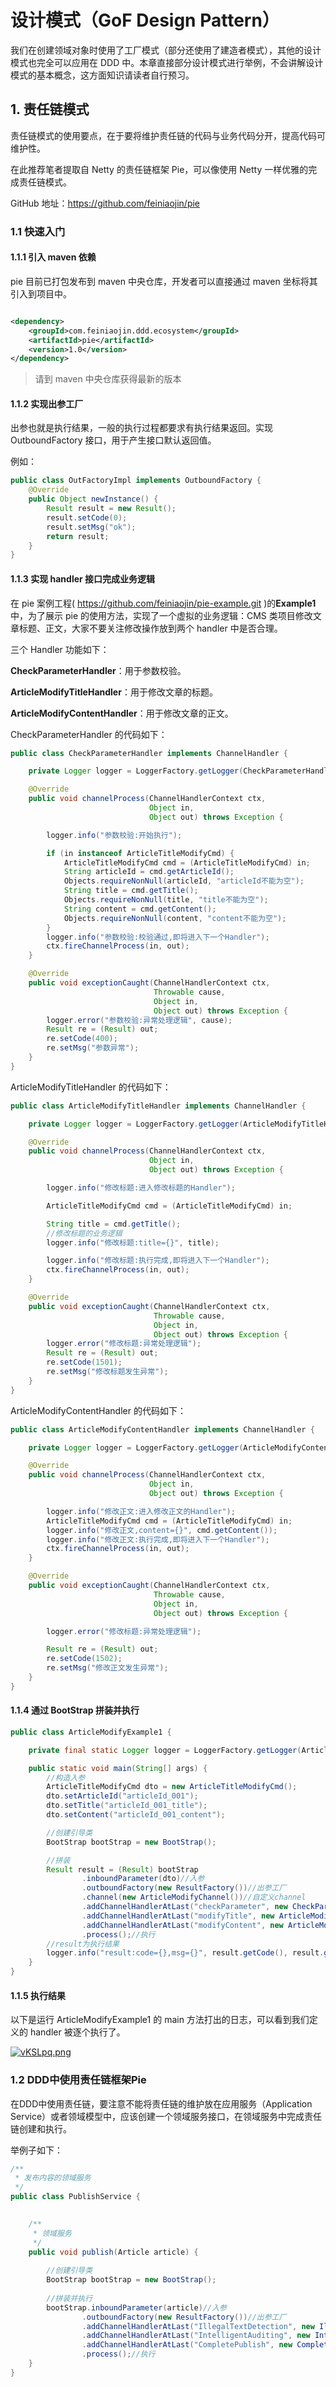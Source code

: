 # 设计模式（GoF Design Pattern）

我们在创建领域对象时使用了工厂模式（部分还使用了建造者模式），其他的设计模式也完全可以应用在 DDD
中。本章直接部分设计模式进行举例，不会讲解设计模式的基本概念，这方面知识请读者自行预习。

## 1. 责任链模式

责任链模式的使用要点，在于要将维护责任链的代码与业务代码分开，提高代码可维护性。

在此推荐笔者提取自 Netty 的责任链框架 Pie，可以像使用 Netty 一样优雅的完成责任链模式。

GitHub 地址：https://github.com/feiniaojin/pie

### 1.1 快速入门

#### 1.1.1 引入 maven 依赖

pie 目前已打包发布到 maven 中央仓库，开发者可以直接通过 maven 坐标将其引入到项目中。

```xml

<dependency>
    <groupId>com.feiniaojin.ddd.ecosystem</groupId>
    <artifactId>pie</artifactId>
    <version>1.0</version>
</dependency>
```

> 请到 maven 中央仓库获得最新的版本

#### 1.1.2 实现出参工厂

出参也就是执行结果，一般的执行过程都要求有执行结果返回。实现 OutboundFactory 接口，用于产生接口默认返回值。

例如：

```java
public class OutFactoryImpl implements OutboundFactory {
    @Override
    public Object newInstance() {
        Result result = new Result();
        result.setCode(0);
        result.setMsg("ok");
        return result;
    }
}
```

#### 1.1.3 实现 handler 接口完成业务逻辑

在 pie 案例工程( https://github.com/feiniaojin/pie-example.git )的**Example1**中，为了展示 pie 的使用方法，实现了一个虚拟的业务逻辑：CMS
类项目修改文章标题、正文，大家不要关注修改操作放到两个 handler 中是否合理。

三个 Handler 功能如下：

**CheckParameterHandler**：用于参数校验。

**ArticleModifyTitleHandler**：用于修改文章的标题。

**ArticleModifyContentHandler**：用于修改文章的正文。

CheckParameterHandler 的代码如下：

```java
public class CheckParameterHandler implements ChannelHandler {

    private Logger logger = LoggerFactory.getLogger(CheckParameterHandler.class);

    @Override
    public void channelProcess(ChannelHandlerContext ctx,
                               Object in,
                               Object out) throws Exception {

        logger.info("参数校验:开始执行");

        if (in instanceof ArticleTitleModifyCmd) {
            ArticleTitleModifyCmd cmd = (ArticleTitleModifyCmd) in;
            String articleId = cmd.getArticleId();
            Objects.requireNonNull(articleId, "articleId不能为空");
            String title = cmd.getTitle();
            Objects.requireNonNull(title, "title不能为空");
            String content = cmd.getContent();
            Objects.requireNonNull(content, "content不能为空");
        }
        logger.info("参数校验:校验通过,即将进入下一个Handler");
        ctx.fireChannelProcess(in, out);
    }

    @Override
    public void exceptionCaught(ChannelHandlerContext ctx,
                                Throwable cause,
                                Object in,
                                Object out) throws Exception {
        logger.error("参数校验:异常处理逻辑", cause);
        Result re = (Result) out;
        re.setCode(400);
        re.setMsg("参数异常");
    }
}
```

ArticleModifyTitleHandler 的代码如下：

```java
public class ArticleModifyTitleHandler implements ChannelHandler {

    private Logger logger = LoggerFactory.getLogger(ArticleModifyTitleHandler.class);

    @Override
    public void channelProcess(ChannelHandlerContext ctx,
                               Object in,
                               Object out) throws Exception {

        logger.info("修改标题:进入修改标题的Handler");

        ArticleTitleModifyCmd cmd = (ArticleTitleModifyCmd) in;

        String title = cmd.getTitle();
        //修改标题的业务逻辑
        logger.info("修改标题:title={}", title);

        logger.info("修改标题:执行完成,即将进入下一个Handler");
        ctx.fireChannelProcess(in, out);
    }

    @Override
    public void exceptionCaught(ChannelHandlerContext ctx,
                                Throwable cause,
                                Object in,
                                Object out) throws Exception {
        logger.error("修改标题:异常处理逻辑");
        Result re = (Result) out;
        re.setCode(1501);
        re.setMsg("修改标题发生异常");
    }
}
```

ArticleModifyContentHandler 的代码如下：

```java
public class ArticleModifyContentHandler implements ChannelHandler {

    private Logger logger = LoggerFactory.getLogger(ArticleModifyContentHandler.class);

    @Override
    public void channelProcess(ChannelHandlerContext ctx,
                               Object in,
                               Object out) throws Exception {

        logger.info("修改正文:进入修改正文的Handler");
        ArticleTitleModifyCmd cmd = (ArticleTitleModifyCmd) in;
        logger.info("修改正文,content={}", cmd.getContent());
        logger.info("修改正文:执行完成,即将进入下一个Handler");
        ctx.fireChannelProcess(in, out);
    }

    @Override
    public void exceptionCaught(ChannelHandlerContext ctx,
                                Throwable cause,
                                Object in,
                                Object out) throws Exception {

        logger.error("修改标题:异常处理逻辑");

        Result re = (Result) out;
        re.setCode(1502);
        re.setMsg("修改正文发生异常");
    }
}

```

#### 1.1.4 通过 BootStrap 拼装并执行

```java
public class ArticleModifyExample1 {

    private final static Logger logger = LoggerFactory.getLogger(ArticleModifyExample1.class);

    public static void main(String[] args) {
        //构造入参
        ArticleTitleModifyCmd dto = new ArticleTitleModifyCmd();
        dto.setArticleId("articleId_001");
        dto.setTitle("articleId_001_title");
        dto.setContent("articleId_001_content");

        //创建引导类
        BootStrap bootStrap = new BootStrap();

        //拼装
        Result result = (Result) bootStrap
                .inboundParameter(dto)//入参
                .outboundFactory(new ResultFactory())//出参工厂
                .channel(new ArticleModifyChannel())//自定义channel
                .addChannelHandlerAtLast("checkParameter", new CheckParameterHandler())//第一个handler
                .addChannelHandlerAtLast("modifyTitle", new ArticleModifyTitleHandler())//第二个handler
                .addChannelHandlerAtLast("modifyContent", new ArticleModifyContentHandler())//第三个handler
                .process();//执行
        //result为执行结果
        logger.info("result:code={},msg={}", result.getCode(), result.getMsg());
    }
}
```

#### 1.1.5 执行结果

以下是运行 ArticleModifyExample1 的 main 方法打出的日志，可以看到我们定义的 handler 被逐个执行了。

[![vKSLpq.png](https://s1.ax1x.com/2022/08/07/vKSLpq.png)](https://imgtu.com/i/vKSLpq)

### 1.2 DDD中使用责任链框架Pie

在DDD中使用责任链，要注意不能将责任链的维护放在应用服务（Application Service）或者领域模型中，应该创建一个领域服务接口，在领域服务中完成责任链创建和执行。

举例子如下：

```java
/**
 * 发布内容的领域服务
 */
public class PublishService {

    
    /**
     * 领域服务
     */
    public void publish(Article article) {
        
        //创建引导类
        BootStrap bootStrap = new BootStrap();
        
        //拼装并执行
        bootStrap.inboundParameter(article)//入参
                .outboundFactory(new ResultFactory())//出参工厂
                .addChannelHandlerAtLast("IllegalTextDetection", new IllegalTextDetectionHandler())//违规文字检测
                .addChannelHandlerAtLast("IntelligentAuditing", new IntelligentAuditingHandler())//智能检测
                .addChannelHandlerAtLast("CompletePublish", new CompletePublishHandler())//完成发布，修改发布状态
                .process();//执行
    }
}
```

